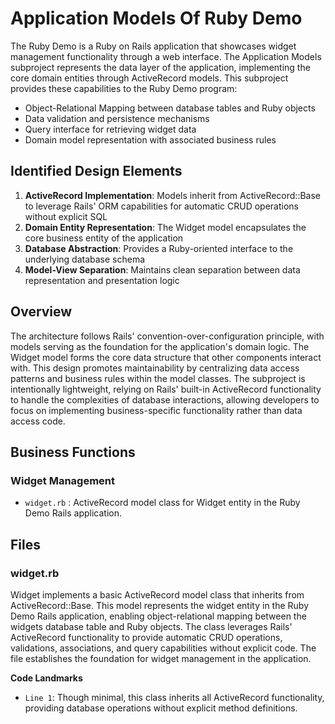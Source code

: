 # Application Models Of Ruby Demo

The Ruby Demo is a Ruby on Rails application that showcases widget management functionality through a web interface. The Application Models subproject represents the data layer of the application, implementing the core domain entities through ActiveRecord models. This subproject provides these capabilities to the Ruby Demo program:

- Object-Relational Mapping between database tables and Ruby objects
- Data validation and persistence mechanisms
- Query interface for retrieving widget data
- Domain model representation with associated business rules

## Identified Design Elements

1. **ActiveRecord Implementation**: Models inherit from ActiveRecord::Base to leverage Rails' ORM capabilities for automatic CRUD operations without explicit SQL
2. **Domain Entity Representation**: The Widget model encapsulates the core business entity of the application
3. **Database Abstraction**: Provides a Ruby-oriented interface to the underlying database schema
4. **Model-View Separation**: Maintains clean separation between data representation and presentation logic

## Overview
The architecture follows Rails' convention-over-configuration principle, with models serving as the foundation for the application's domain logic. The Widget model forms the core data structure that other components interact with. This design promotes maintainability by centralizing data access patterns and business rules within the model classes. The subproject is intentionally lightweight, relying on Rails' built-in ActiveRecord functionality to handle the complexities of database interactions, allowing developers to focus on implementing business-specific functionality rather than data access code.

## Business Functions

### Widget Management
- `widget.rb` : ActiveRecord model class for Widget entity in the Ruby Demo Rails application.

## Files
### widget.rb

Widget implements a basic ActiveRecord model class that inherits from ActiveRecord::Base. This model represents the widget entity in the Ruby Demo Rails application, enabling object-relational mapping between the widgets database table and Ruby objects. The class leverages Rails' ActiveRecord functionality to provide automatic CRUD operations, validations, associations, and query capabilities without explicit code. The file establishes the foundation for widget management in the application.

 **Code Landmarks**
- `Line 1`: Though minimal, this class inherits all ActiveRecord functionality, providing database operations without explicit method definitions.

[Generated by the Sage AI expert workbench: 2025-03-29 18:36:01  https://sage-tech.ai/workbench]: #